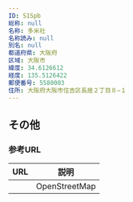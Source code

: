 ```yaml
---
ID: S1Spb
総称: null
名称: 多米社
名称読み: null
別名: null
都道府県: 大阪府
区域: 大阪市
緯度: 34.6126612
経度: 135.5126422
郵便番号: 5580003
住所: 大阪府大阪市住吉区長居２丁目８−１
---
```


## その他

### 参考URL

| URL | 説明          |
| --- | ------------- |
|     | OpenStreetMap |
